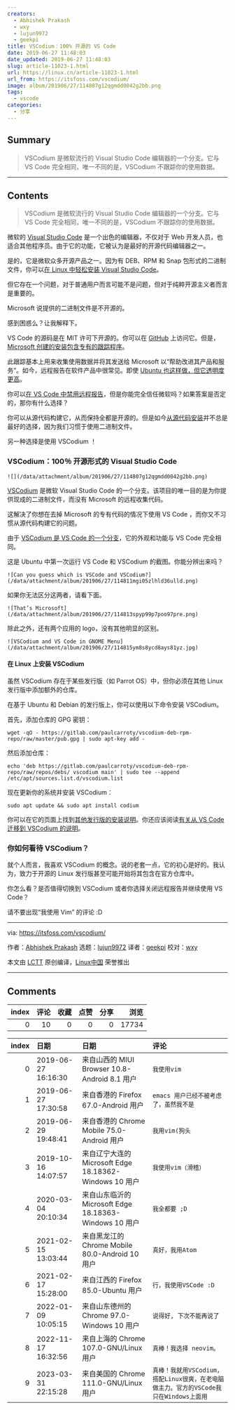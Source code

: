 ```yaml
---
creators:
  - Abhishek Prakash
  - wxy
  - lujun9972
  - geekpi
title: VSCodium：100% 开源的 VS Code
date: 2019-06-27 11:48:03
date_updated: 2019-06-27 11:48:03
slug: article-11023-1.html
url: https://linux.cn/article-11023-1.html
url_from: https://itsfoss.com/vscodium/
image: album/201906/27/114807g12qgmdd0042g2bb.png
tags:
  - vscode
categories:
  - 分享
---
```


## Summary

> VSCodium 是微软流行的 Visual Studio Code 编辑器的一个分支。它与 VS Code 完全相同，唯一不同的是，VSCodium 不跟踪你的使用数据。

***

<!-- more -->

## Contents

> 
> VSCodium 是微软流行的 Visual Studio Code 编辑器的一个分支。它与 VS Code 完全相同，唯一不同的是，VSCodium 不跟踪你的使用数据。
> 
> 
> 

微软的 [Visual Studio Code](https://code.visualstudio.com/) 是一个出色的编辑器，不仅对于 Web 开发人员，也适合其他程序员。由于它的功能，它被认为是最好的开源代码编辑器之一。

是的，它是微软众多开源产品之一。因为有 DEB、RPM 和 Snap 包形式的二进制文件，你可以[在 Linux 中轻松安装 Visual Studio Code](https://itsfoss.com/install-visual-studio-code-ubuntu/)。

但它存在一个问题，对于普通用户而言可能不是问题，但对于纯粹开源主义者而言是重要的。

Microsoft 说提供的二进制文件是不开源的。

感到困惑么？让我解释下。

VS Code 的源码是在 MIT 许可下开源的。你可以在 [GitHub](https://github.com/Microsoft/vscode) 上访问它。但是，[Microsoft 创建的安装包含专有的跟踪程序](https://github.com/Microsoft/vscode/issues/60#issuecomment-161792005)。

此跟踪基本上用来收集使用数据并将其发送给 Microsoft 以“帮助改进其产品和服务”。如今，远程报告在软件产品中很常见。即使 [Ubuntu 也这样做，但它透明度更高](https://itsfoss.com/ubuntu-data-collection-stats/)。

你可以[在 VS Code 中禁用远程报告](https://code.visualstudio.com/docs/supporting/faq#_how-to-disable-telemetry-reporting)，但是你能完全信任微软吗？如果答案是否定的，那你有什么选择？

你可以从源代码构建它，从而保持全都是开源的。但是如今[从源代码安装](https://itsfoss.com/install-software-from-source-code/)并不总是最好的选择，因为我们习惯于使用二进制文件。

另一种选择是使用 VSCodium ！

### VSCodium：100％ 开源形式的 Visual Studio Code

`![](/data/attachment/album/201906/27/114807g12qgmdd0042g2bb.png)`

[VSCodium](https://vscodium.com/) 是微软 Visual Studio Code 的一个分支。该项目的唯一目的是为你提供现成的二进制文件，而没有 Microsoft 的远程收集代码。

这解决了你想在去掉 Microsoft 的专有代码的情况下使用 VS Code ，而你又不习惯从源代码构建它的问题。

由于 [VSCodium 是 VS Code 的一个分支](https://github.com/VSCodium/vscodium)，它的外观和功能与 VS Code 完全相同。

这是 Ubuntu 中第一次运行 VS Code 和 VSCodium 的截图。你能分辨出来吗？

`![Can you guess which is VSCode and VSCodium?](/data/attachment/album/201906/27/114811mgi05zlhld36ulld.png)`

如果你无法区分这两者，请看下面。

`![That’s Microsoft](/data/attachment/album/201906/27/114813spyp99p7poo97pre.png)`

除此之外，还有两个应用的 logo，没有其他明显的区别。

`![VSCodium and VS Code in GNOME Menu](/data/attachment/album/201906/27/114815ym8s8ycd8ays81yz.jpg)`

#### 在 Linux 上安装 VSCodium

虽然 VSCodium 存在于某些发行版（如 Parrot OS）中，但你必须在其他 Linux 发行版中添加额外的仓库。

在基于 Ubuntu 和 Debian 的发行版上，你可以使用以下命令安装 VSCodium。

首先，添加仓库的 GPG 密钥：

```shell
wget -qO - https://gitlab.com/paulcarroty/vscodium-deb-rpm-repo/raw/master/pub.gpg | sudo apt-key add -
```

然后添加仓库：

```shell
echo 'deb https://gitlab.com/paulcarroty/vscodium-deb-rpm-repo/raw/repos/debs/ vscodium main' | sudo tee --append /etc/apt/sources.list.d/vscodium.list
```

现在更新你的系统并安装 VSCodium：

```shell
sudo apt update && sudo apt install codium
```

你可以在它的页面上找到[其他发行版的安装说明](https://vscodium.com/#install)。你还应该阅读[有关从 VS Code 迁移到 VSCodium 的说明](https://vscodium.com/#migrate)。

### 你如何看待 VSCodium？

就个人而言，我喜欢 VSCodium 的概念。说的老套一点，它的初心是好的。我认为，致力于开源的 Linux 发行版甚至可能开始将其包含在官方仓库中。

你怎么看？是否值得切换到 VSCodium 或者你选择关闭远程报告并继续使用 VS Code？

请不要出现“我使用 Vim” 的评论 :D

---

via: <https://itsfoss.com/vscodium/>

作者：[Abhishek Prakash](https://itsfoss.com/author/abhishek/) 选题：[lujun9972](https://github.com/lujun9972) 译者：[geekpi](https://github.com/geekpi) 校对：[wxy](https://github.com/wxy)

本文由 [LCTT](https://github.com/LCTT/TranslateProject) 原创编译，[Linux中国](https://linux.cn/) 荣誉推出

***

## Comments


|   index |   评论 |   收藏 |   点赞 |   分享 |   浏览 |
|--------:|-------:|-------:|-------:|-------:|-------:|
|       0 |     10 |      0 |      0 |      0 |  17734 |

|   index | 日期                | 日期                                                   | 评论                                                                                   |
|--------:|:--------------------|:-------------------------------------------------------|:---------------------------------------------------------------------------------------|
|       0 | 2019-06-27 16:16:30 | 来自山西的 MIUI Browser 10.8-Android 8.1 用户          | `我使用vim`                                                                            |
|       1 | 2019-06-27 17:30:58 | 来自香港的 Firefox 67.0-Android 用户                   | `emacs 用户已经不被考虑了，虽然我不是`                                                 |
|       2 | 2019-06-29 19:48:41 | 来自香港的 Chrome Mobile 75.0-Android 用户             | `我用vim(狗头`                                                                         |
|       3 | 2019-10-16 14:07:57 | 来自辽宁大连的 Microsoft Edge 18.18362-Windows 10 用户 | `我使用vim（滑稽）`                                                                    |
|       4 | 2020-03-04 20:10:34 | 来自山东临沂的 Microsoft Edge 18.18363-Windows 10 用户 | `我全都要 ;D`                                                                          |
|       5 | 2021-02-15 13:03:44 | 来自黑龙江的 Chrome Mobile 80.0-Android 10 用户        | `真好，我用Atom`                                                                       |
|       6 | 2021-02-17 15:28:00 | 来自江西的 Firefox 85.0-Ubuntu 用户                    | `行，我使用VSCode :D`                                                                  |
|       7 | 2022-01-09 10:05:15 | 来自山东德州的 Chrome 97.0-Windows 10 用户             | `说得好, 下次不能再说了`                                                               |
|       8 | 2022-11-17 16:32:56 | 来自上海的 Chrome 107.0-GNU/Linux 用户                 | `真棒！我选择 neovim。`                                                                |
|       9 | 2023-03-31 22:15:28 | 来自美国的 Chrome 111.0-GNU/Linux 用户                 | `真棒！我就用VSCodium，搭配Linux很爽，在老电脑做主力。官方的VSCode我只在Windows上面用` |
